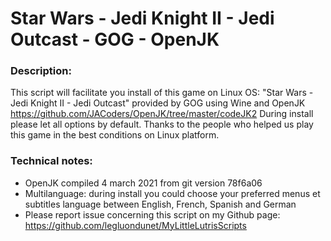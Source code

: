 # Star Wars - Jedi Knight II - Jedi Outcast - GOG - OpenJK

### Description:
This script will facilitate you install of this game on Linux OS:
"Star Wars - Jedi Knight II - Jedi Outcast" provided by GOG using Wine and OpenJK https://github.com/JACoders/OpenJK/tree/master/codeJK2
During install please let all options by default.
Thanks to the people who helped us play this game in the best conditions on Linux platform.

### Technical notes:
- OpenJK compiled 4 march 2021 from git version  78f6a06
- Multilanguage: during install you could choose your preferred menus et subtitles language between English, French, Spanish and German
- Please report issue concerning this script on my Github page:
https://github.com/legluondunet/MyLittleLutrisScripts

